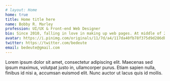 ```yaml
---
# layout: Home
home: true
title: Home title here
name: Bobby R. Marley
profession: UI/UX & Front-end Web Designer
bio: Since 2010, falling in love in making up web pages. At middle of 2013, getting deep into front-end developing. End up with I call it Front-end Designer. Love to typing on mechanical keyboards. And yes, I'm a human
avatar: https://i.pinimg.com/originals/11/7d/a4/117da40fb78f375d9d286db6fd6740ba.jpg
twitter: https://twitter.com/bedeute
email: bedeute@gmail.com
---
```

Lorem ipsum dolor sit amet, consectetur adipiscing elit. Maecenas sed ipsum maximus, volutpat justo in, ullamcorper purus. Etiam sapien nulla, finibus id nisi a, accumsan euismod elit. Nunc auctor ut lacus quis id mollis.

<script>
import { Tweet } from 'vue-tweet-embed/dist'

export default {
    components: {Tweet}
}
</script>